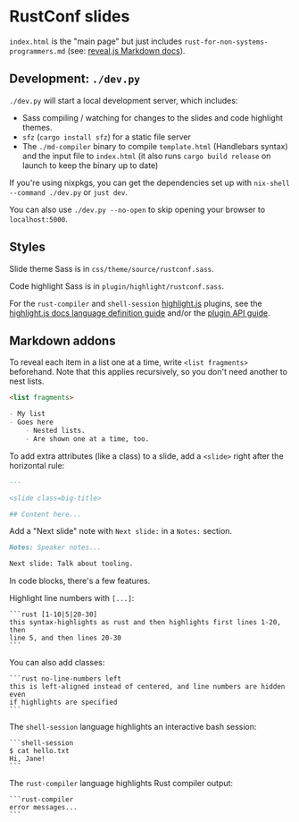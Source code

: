 # RustConf slides

`index.html` is the "main page" but just includes
`rust-for-non-systems-programmers.md` (see: [reveal.js Markdown docs][rjs-md]).

## Development: `./dev.py`

`./dev.py` will start a local development server, which includes:

- Sass compiling / watching for changes to the slides and code highlight themes.
- `sfz` (`cargo install sfz`) for a static file server
- The `./md-compiler` binary to compile `template.html` (Handlebars syntax) and
  the input file to `index.html` (it also runs `cargo build release` on launch
  to keep the binary up to date)

If you're using nixpkgs, you can get the dependencies set up with `nix-shell
--command ./dev.py` or `just dev`.

You can also use `./dev.py --no-open` to skip opening your browser to
`localhost:5000`.

## Styles

Slide theme Sass is in `css/theme/source/rustconf.sass`.

Code highlight Sass is in `plugin/highlight/rustconf.sass`.

For the `rust-compiler` and `shell-session` [highlight.js] plugins, see the
[highlight.js docs language definition guide][hjs-lang-def] and/or the [plugin API guide][hjs-plugins].

## Markdown addons

To reveal each item in a list one at a time, write `<list fragments>`
beforehand. Note that this applies recursively, so you don't need another to
nest lists.

```markdown
<list fragments>

- My list
- Goes here
    - Nested lists.
    - Are shown one at a time, too.
```

To add extra attributes (like a class) to a slide, add a `<slide>` right after the horizontal rule:

```markdown
---

<slide class=big-title>

## Content here...
```

Add a "Next slide" note with `Next slide:` in a `Notes:` section.

```markdown
Notes: Speaker notes...

Next slide: Talk about tooling.
```

In code blocks, there's a few features.

Highlight line numbers with `[...]`:

    ```rust [1-10|5|20-30]
    this syntax-highlights as rust and then highlights first lines 1-20, then
    line 5, and then lines 20-30
    ```

You can also add classes:

    ```rust no-line-numbers left
    this is left-aligned instead of centered, and line numbers are hidden even
    if highlights are specified
    ```

The `shell-session` language highlights an interactive bash session:

    ```shell-session
    $ cat hello.txt
    Hi, Jane!
    ```

The `rust-compiler` language highlights Rust compiler output:

    ```rust-compiler
    error messages...
    ```

[rjs-md]: https://revealjs.com/markdown/
[hjs-lang-def]: https://highlightjs.readthedocs.io/en/latest/language-guide.html
[highlight.js]: https://highlightjs.org/
[hjs-plugins]: https://highlightjs.readthedocs.io/en/latest/plugin-api.html
